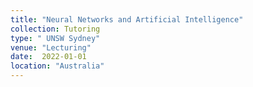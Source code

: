 ```yaml
---
title: "Neural Networks and Artificial Intelligence"
collection: Tutoring
type: " UNSW Sydney"
venue: "Lecturing"
date:  2022-01-01
location: "Australia"
---
```


